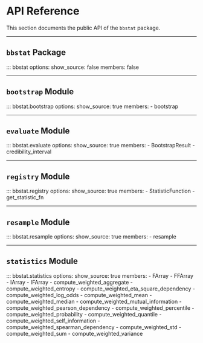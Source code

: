 # API Reference

This section documents the public API of the `bbstat` package.

---

## `bbstat` Package

::: bbstat
    options:
      show_source: false
      members: false

---

## `bootstrap` Module

::: bbstat.bootstrap
    options:
      show_source: true
      members:
        - bootstrap

---

## `evaluate` Module

::: bbstat.evaluate
    options:
      show_source: true
      members:
        - BootstrapResult
        - credibility_interval

---

## `registry` Module

::: bbstat.registry
    options:
      show_source: true
      members:
        - StatisticFunction
        - get_statistic_fn

---

## `resample` Module

::: bbstat.resample
    options:
      show_source: true
      members:
        - resample

---

## `statistics` Module

::: bbstat.statistics
    options:
      show_source: true
      members:
        - FArray
        - FFArray
        - IArray
        - IFArray
        - compute_weighted_aggregate
        - compute_weighted_entropy
        - compute_weighted_eta_square_dependency
        - compute_weighted_log_odds
        - compute_weighted_mean
        - compute_weighted_median
        - compute_weighted_mutual_information
        - compute_weighted_pearson_dependency
        - compute_weighted_percentile
        - compute_weighted_probability
        - compute_weighted_quantile
        - compute_weighted_self_information
        - compute_weighted_spearman_dependency
        - compute_weighted_std
        - compute_weighted_sum
        - compute_weighted_variance
